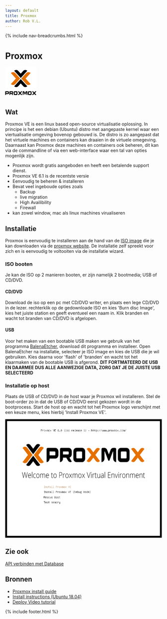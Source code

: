 ```yaml
---
layout: default
title: Proxmox
author: Rob V.L.
---
```


{% include nav-breadcrumbs.html %}



# Proxmox

![Proxmox](../../media/logo/proxmox.png)


## Wat
Proxmox VE is een linux based open-source virtualisatie oplossing. In principe is het een debian (Ubuntu) distro met aangepaste kernel waar een viertualisatie omgeving bovenop gebouwd is. De distro is zo aangepast dat het virtuele machines en containers kan draaien in de virtuele omegeving. Daarnaast kan Proxmox deze machines en containers ook beheren, dit kan via de commandline of via een web-interface waar een tal van opties mogenlijk zijn. 

* Proxmox wordt gratis aangeboden en heeft een betalende support dienst.
* Proxmox VE 6.1 is de recentste versie
* Eenvoudig te beheren & installeren
* Bevat veel ingeboude opties zoals 
    * Backup
    * live migration
    * High Availibility
    * Firewall
* kan zowel window, mac als linux machines virualiseren


## Installatie 
Proxmox is eenvoudig te installeren aan de hand van de [ISO image](https://www.proxmox.com/en/downloads/category/iso-images-pve) die je kan downloaden via de [proxmox website](https://www.proxmox.com/en/). De installatie zelf spreekt voor zich en is eenvoudig te voltooiten via de installatie wizard.

### ISO booten
Je kan de ISO op 2 manieren booten, er zijn namelijk 2 bootmedia; USB of CD/DVD.

#### CD/DVD
Download de iso op een pc met CD/DVD writer, en plaats een lege CD/DVD in de lezer.
rechterklik op de gedownloade ISO en kies 'Burn disc Image', kies het juiste station en geeft eventueel een naam in.
Klik branden en wacht tot branden van CD/DVD is afgelopen.

#### USB
Voor het maken van een bootable USB maken we gebruik van het programma [BalenaEtcher](https://www.balena.io/etcher/), download dit programma en installeer.
Open BalenaEtcher na installatie, selecteer je ISO image en kies de USB die je wil gebruiken. Kies daarna voor 'flash' of 'branden' en wacht tot het klaarmaken van de bootable USB is afgerond.
__DIT FORTMATEERD DE USB EN DAARMEE DUS ALLE AANWEZIGE DATA, ZORG DAT JE DE JUISTE USB SELECTEERD__

### Installatie op host
Plaats de USB of CD/DVD in de host waar je Proxmox wil installeren. Stel de boot-order zo in dat de USB of CD/DVD eerst gekozen wordt in de bootprocess.
Start de host op en wacht tot het Proxmox logo verschijnt met een keuze menu, kies hierbij 'Install Proxmox VE'.


![install](../../media/proxmox/install.gif)


## Zie ook
[API verbinden met Database](link)

## Bronnen 
* [Proxmox install guide](https://pve.proxmox.com/pve-docs/images/screenshot/pve-grub-menu.png)
* [Install instructions (Ubuntu 18.04)](https://docs.microsoft.com/nl-nl/dotnet/core/install/linux-package-manager-ubuntu-1804)
* [Deploy Video tutorial](https://www.youtube.com/watch?v=6VK370-Yk3A)

{% include footer.html %}
